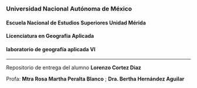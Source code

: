 

### Universidad Nacional Autónoma de México
#### Escuela Nacional de Estudios Superiores Unidad Mérida
#### Licenciatura en Geografia Aplicada 
#### laboratorio de geografía aplicada VI
---

Repositorio de entrega del alumno **Lorenzo Cortez Diaz**

Profa: **Mtra Rosa Martha Peralta Blanco** ; **Dra. Bertha Hernández Aguilar**

